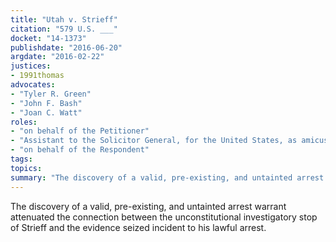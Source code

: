 ```yaml
---
title: "Utah v. Strieff"
citation: "579 U.S. ___"
docket: "14-1373"
publishdate: "2016-06-20"
argdate: "2016-02-22"
justices:
- 1991thomas
advocates:
- "Tyler R. Green"
- "John F. Bash"
- "Joan C. Watt"
roles:
- "on behalf of the Petitioner"
- "Assistant to the Solicitor General, for the United States, as amicus curiae, supporting the Petitioner"
- "on behalf of the Respondent"
tags:
topics:
summary: "The discovery of a valid, pre-existing, and untainted arrest warrant attenuated the connection between the unconstitutional investigatory stop of Strieff and the evidence seized incident to his lawful arrest."
---
```

The discovery of a valid, pre-existing, and untainted arrest warrant attenuated the connection between the unconstitutional investigatory stop of Strieff and the evidence seized incident to his lawful arrest.

